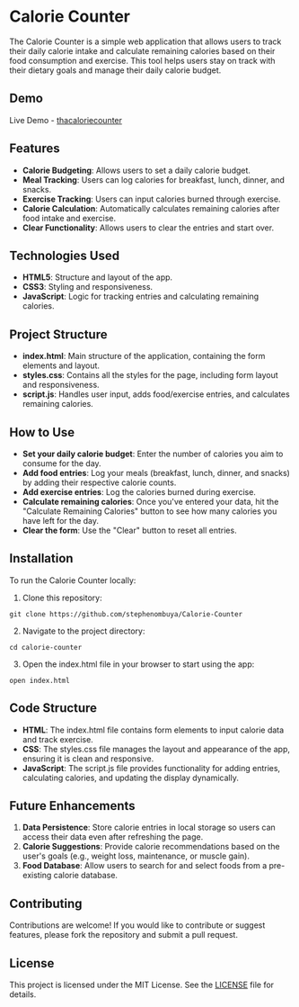 # **Calorie Counter**
The Calorie Counter is a simple web application that allows users to track their daily calorie intake and calculate remaining calories based on their food consumption and exercise. This tool helps users stay on track with their dietary goals and manage their daily calorie budget.

## **Demo**
Live Demo - [thacaloriecounter](https://thacaloriecounter.netlify.app/)<!-- Add a link to the live version of the project if available -->

## **Features**
* **Calorie Budgeting**: Allows users to set a daily calorie budget.
* **Meal Tracking**: Users can log calories for breakfast, lunch, dinner, and snacks.
* **Exercise Tracking**: Users can input calories burned through exercise.
* **Calorie Calculation**: Automatically calculates remaining calories after food intake and exercise.
* **Clear Functionality**: Allows users to clear the entries and start over.


## **Technologies Used**
* **HTML5**: Structure and layout of the app.
* **CSS3**: Styling and responsiveness.
* **JavaScript**: Logic for tracking entries and calculating remaining calories.

  
## **Project Structure**
* **index.html**: Main structure of the application, containing the form elements and layout.
* **styles.css**: Contains all the styles for the page, including form layout and responsiveness.
* **script.js**: Handles user input, adds food/exercise entries, and calculates remaining calories.


## **How to Use**
- **Set your daily calorie budget**: Enter the number of calories you aim to consume for the day.
- **Add food entries**: Log your meals (breakfast, lunch, dinner, and snacks) by adding their respective calorie counts.
- **Add exercise entries**: Log the calories burned during exercise.
- **Calculate remaining calories**: Once you've entered your data, hit the "Calculate Remaining Calories" button to see how many calories you have left for the day.
- **Clear the form**: Use the "Clear" button to reset all entries.


## **Installation**
To run the Calorie Counter locally:

1. Clone this repository:

```
git clone https://github.com/stephenombuya/Calorie-Counter
```

2. Navigate to the project directory:

```
cd calorie-counter
```

3. Open the index.html file in your browser to start using the app:

```
open index.html
```


## **Code Structure**
- **HTML**: The index.html file contains form elements to input calorie data and track exercise.
- **CSS**: The styles.css file manages the layout and appearance of the app, ensuring it is clean and responsive.
- **JavaScript**: The script.js file provides functionality for adding entries, calculating calories, and updating the display dynamically.


## **Future Enhancements**
1. **Data Persistence**: Store calorie entries in local storage so users can access their data even after refreshing the page.
2. **Calorie Suggestions**: Provide calorie recommendations based on the user's goals (e.g., weight loss, maintenance, or muscle gain).
3. **Food Database**: Allow users to search for and select foods from a pre-existing calorie database.


## **Contributing**
Contributions are welcome! If you would like to contribute or suggest features, please fork the repository and submit a pull request.

## **License**
This project is licensed under the MIT License. See the [LICENSE]() file for details.

